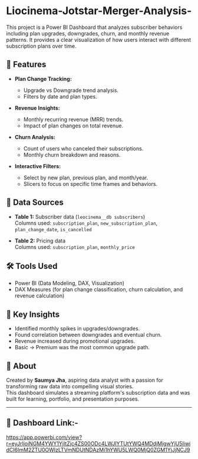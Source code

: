 # Liocinema-Jotstar-Merger-Analysis-

This project is a Power BI Dashboard that analyzes subscriber behaviors including plan upgrades, downgrades, churn, and monthly revenue patterns. It provides a clear visualization of how users interact with different subscription plans over time.

## 🧩 Features

- **Plan Change Tracking:** 
  - Upgrade vs Downgrade trend analysis.
  - Filters by date and plan types.

- **Revenue Insights:**
  - Monthly recurring revenue (MRR) trends.
  - Impact of plan changes on total revenue.

- **Churn Analysis:**
  - Count of users who canceled their subscriptions.
  - Monthly churn breakdown and reasons.

- **Interactive Filters:**
  - Select by new plan, previous plan, and month/year.
  - Slicers to focus on specific time frames and behaviors.

## 📁 Data Sources

- **Table 1:** Subscriber data (`leocinema__db subscribers`)  
  Columns used: `subscription_plan`, `new_subscription_plan`, `plan_change_date`, `is_cancelled`

- **Table 2:** Pricing data  
  Columns used: `subscription_plan`, `monthly_price`

## 🛠️ Tools Used

- Power BI (Data Modeling, DAX, Visualization)
- DAX Measures (for plan change classification, churn calculation, and revenue calculation)

## 🧠 Key Insights

- Identified monthly spikes in upgrades/downgrades.
- Found correlation between downgrades and eventual churn.
- Revenue increased during promotional upgrades.
- Basic → Premium was the most common upgrade path.

## 📌 About

Created by **Saumya Jha**, aspiring data analyst with a passion for transforming raw data into compelling visual stories.  
This dashboard simulates a streaming platform's subscription data and was built for learning, portfolio, and presentation purposes.

---

## 📸 Dashboard Link:-
https://app.powerbi.com/view?r=eyJrIjoiNGM4YWY1YjItZjc4ZS00ODc4LWJlYTUtYWQ4MDdjMjgwYjU5IiwidCI6ImM2ZTU0OWIzLTVmNDUtNDAzMi1hYWU5LWQ0MjQ0ZGM1YjJjNCJ9

